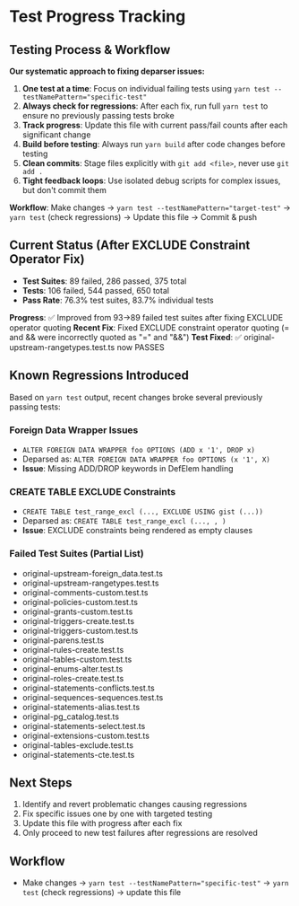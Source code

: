 # Test Progress Tracking

## Testing Process & Workflow
**Our systematic approach to fixing deparser issues:**

1. **One test at a time**: Focus on individual failing tests using `yarn test --testNamePattern="specific-test"`
2. **Always check for regressions**: After each fix, run full `yarn test` to ensure no previously passing tests broke
3. **Track progress**: Update this file with current pass/fail counts after each significant change
4. **Build before testing**: Always run `yarn build` after code changes before testing
5. **Clean commits**: Stage files explicitly with `git add <file>`, never use `git add .`
6. **Tight feedback loops**: Use isolated debug scripts for complex issues, but don't commit them

**Workflow**: Make changes → `yarn test --testNamePattern="target-test"` → `yarn test` (check regressions) → Update this file → Commit & push

## Current Status (After EXCLUDE Constraint Operator Fix)
- **Test Suites**: 89 failed, 286 passed, 375 total
- **Tests**: 106 failed, 544 passed, 650 total  
- **Pass Rate**: 76.3% test suites, 83.7% individual tests

**Progress**: ✅ Improved from 93→89 failed test suites after fixing EXCLUDE operator quoting
**Recent Fix**: Fixed EXCLUDE constraint operator quoting (= and && were incorrectly quoted as "=" and "&&")
**Test Fixed**: ✅ original-upstream-rangetypes.test.ts now PASSES

## Known Regressions Introduced
Based on `yarn test` output, recent changes broke several previously passing tests:

### Foreign Data Wrapper Issues
- `ALTER FOREIGN DATA WRAPPER foo OPTIONS (ADD x '1', DROP x)` 
- Deparsed as: `ALTER FOREIGN DATA WRAPPER foo OPTIONS (x '1', X)`
- **Issue**: Missing ADD/DROP keywords in DefElem handling

### CREATE TABLE EXCLUDE Constraints
- `CREATE TABLE test_range_excl (..., EXCLUDE USING gist (...))`
- Deparsed as: `CREATE TABLE test_range_excl (..., , )`
- **Issue**: EXCLUDE constraints being rendered as empty clauses

### Failed Test Suites (Partial List)
- original-upstream-foreign_data.test.ts
- original-upstream-rangetypes.test.ts  
- original-comments-custom.test.ts
- original-policies-custom.test.ts
- original-grants-custom.test.ts
- original-triggers-create.test.ts
- original-triggers-custom.test.ts
- original-parens.test.ts
- original-rules-create.test.ts
- original-tables-custom.test.ts
- original-enums-alter.test.ts
- original-roles-create.test.ts
- original-statements-conflicts.test.ts
- original-sequences-sequences.test.ts
- original-statements-alias.test.ts
- original-pg_catalog.test.ts
- original-statements-select.test.ts
- original-extensions-custom.test.ts
- original-tables-exclude.test.ts
- original-statements-cte.test.ts

## Next Steps
1. Identify and revert problematic changes causing regressions
2. Fix specific issues one by one with targeted testing
3. Update this file with progress after each fix
4. Only proceed to new test failures after regressions are resolved

## Workflow
- Make changes → `yarn test --testNamePattern="specific-test"` → `yarn test` (check regressions) → update this file
